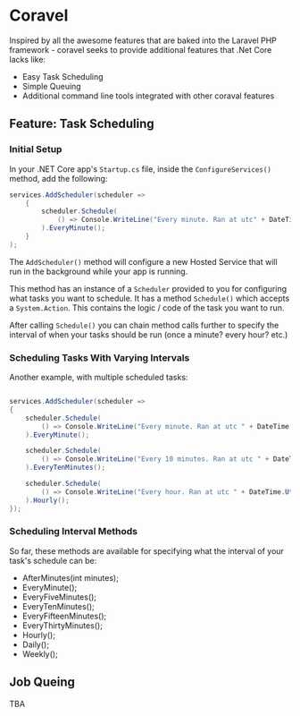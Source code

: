 # Coravel

Inspired by all the awesome features that are baked into the Laravel PHP framework - coravel seeks to provide additional features that .Net Core lacks like:

- Easy Task Scheduling
- Simple Queuing
- Additional command line tools integrated with other coraval features

## Feature: Task Scheduling

### Initial Setup

In your .NET Core app's `Startup.cs` file, inside the `ConfigureServices()` method, add the following:

```c#
services.AddScheduler(scheduler =>
    {
        scheduler.Schedule(
            () => Console.WriteLine("Every minute. Ran at utc" + DateTime.UtcNow.ToLongTimeString())
        ).EveryMinute();
    }
);
```

The `AddScheduler()` method will configure a new Hosted Service that will run in the background while your app is running.

This method has an instance of a `Scheduler` provided to you for configuring what tasks you want to schedule. It has a method `Schedule()` which accepts a `System.Action`. This contains the logic / code of the task you want to run.

After calling `Schedule()` you can chain method calls further to specify the interval of when your tasks should be run (once a minute? every hour? etc.)

### Scheduling Tasks With Varying Intervals

Another example, with multiple scheduled tasks:

```c#

services.AddScheduler(scheduler =>
{
    scheduler.Schedule(
        () => Console.WriteLine("Every minute. Ran at utc " + DateTime.UtcNow)
    ).EveryMinute();

    scheduler.Schedule(
        () => Console.WriteLine("Every 10 minutes. Ran at utc " + DateTime.UtcNow)
    ).EveryTenMinutes();

    scheduler.Schedule(
        () => Console.WriteLine("Every hour. Ran at utc " + DateTime.UtcNow)
    ).Hourly();
});
```

### Scheduling Interval Methods

So far, these methods are available for specifying what the interval of your task's schedule can be:

- AfterMinutes(int minutes);
- EveryMinute();
- EveryFiveMinutes();
- EveryTenMinutes();
- EveryFifteenMinutes();
- EveryThirtyMinutes();
- Hourly();
- Daily();
- Weekly();

## Job Queing

TBA